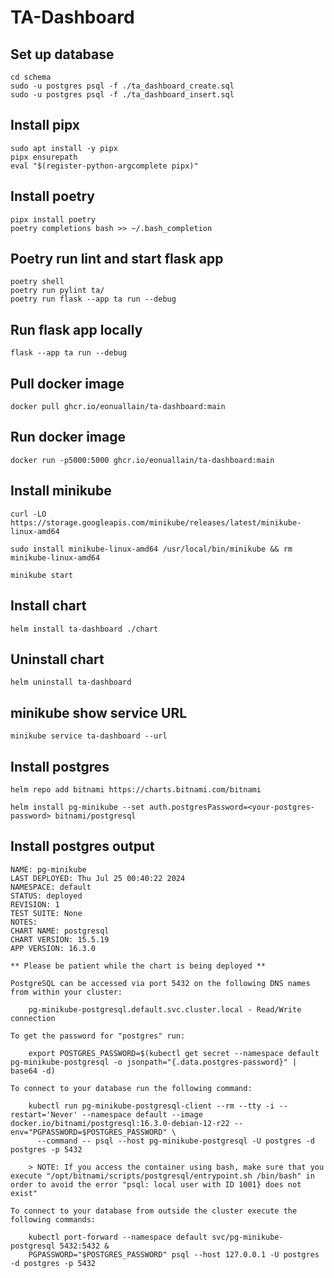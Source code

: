 # TA-Dashboard

## Set up database
```
cd schema
sudo -u postgres psql -f ./ta_dashboard_create.sql
sudo -u postgres psql -f ./ta_dashboard_insert.sql

```
## Install pipx
```
sudo apt install -y pipx
pipx ensurepath
eval "$(register-python-argcomplete pipx)"
```

## Install poetry
```
pipx install poetry
poetry completions bash >> ~/.bash_completion
```

## Poetry run lint and start flask app
```
poetry shell
poetry run pylint ta/
poetry run flask --app ta run --debug
```

## Run flask app locally
```
flask --app ta run --debug
```

## Pull docker image
```
docker pull ghcr.io/eonuallain/ta-dashboard:main
```

## Run docker image
```
docker run -p5000:5000 ghcr.io/eonuallain/ta-dashboard:main
```

## Install minikube
```
curl -LO https://storage.googleapis.com/minikube/releases/latest/minikube-linux-amd64

sudo install minikube-linux-amd64 /usr/local/bin/minikube && rm minikube-linux-amd64

minikube start
```

## Install chart
```
helm install ta-dashboard ./chart
```

## Uninstall chart
```
helm uninstall ta-dashboard
```

## minikube show service URL
```
minikube service ta-dashboard --url
```

## Install postgres
```
helm repo add bitnami https://charts.bitnami.com/bitnami

helm install pg-minikube --set auth.postgresPassword=<your-postgres-password> bitnami/postgresql
```

## Install postgres output
```
NAME: pg-minikube
LAST DEPLOYED: Thu Jul 25 00:40:22 2024
NAMESPACE: default
STATUS: deployed
REVISION: 1
TEST SUITE: None
NOTES:
CHART NAME: postgresql
CHART VERSION: 15.5.19
APP VERSION: 16.3.0

** Please be patient while the chart is being deployed **

PostgreSQL can be accessed via port 5432 on the following DNS names from within your cluster:

    pg-minikube-postgresql.default.svc.cluster.local - Read/Write connection

To get the password for "postgres" run:

    export POSTGRES_PASSWORD=$(kubectl get secret --namespace default pg-minikube-postgresql -o jsonpath="{.data.postgres-password}" | base64 -d)

To connect to your database run the following command:

    kubectl run pg-minikube-postgresql-client --rm --tty -i --restart='Never' --namespace default --image docker.io/bitnami/postgresql:16.3.0-debian-12-r22 --env="PGPASSWORD=$POSTGRES_PASSWORD" \
      --command -- psql --host pg-minikube-postgresql -U postgres -d postgres -p 5432

    > NOTE: If you access the container using bash, make sure that you execute "/opt/bitnami/scripts/postgresql/entrypoint.sh /bin/bash" in order to avoid the error "psql: local user with ID 1001} does not exist"

To connect to your database from outside the cluster execute the following commands:

    kubectl port-forward --namespace default svc/pg-minikube-postgresql 5432:5432 &
    PGPASSWORD="$POSTGRES_PASSWORD" psql --host 127.0.0.1 -U postgres -d postgres -p 5432
```


